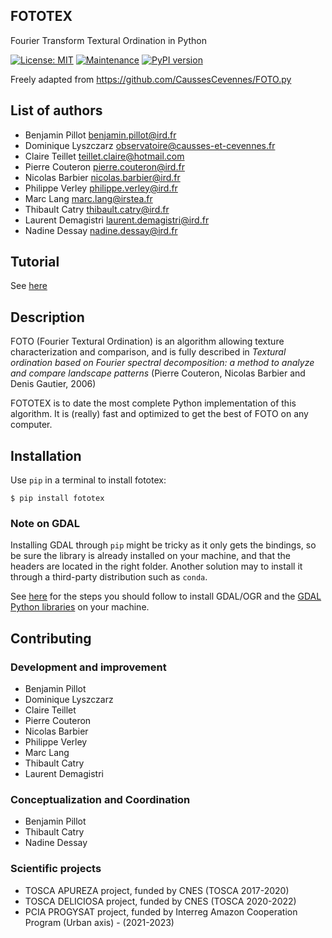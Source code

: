 FOTOTEX
-------

Fourier Transform Textural Ordination in Python

[![License: MIT](https://img.shields.io/badge/License-MIT-yellow.svg)](https://opensource.org/licenses/MIT)
[![Maintenance](https://img.shields.io/badge/Maintained%3F-yes-green.svg)](https://framagit.org/benjaminpillot/fototex/activity)
[![PyPI version](https://badge.fury.io/py/fototex.svg)](https://badge.fury.io/py/fototex)

Freely adapted from https://github.com/CaussesCevennes/FOTO.py

## List of authors
* Benjamin Pillot <benjamin.pillot@ird.fr>
* Dominique Lyszczarz <observatoire@causses-et-cevennes.fr>
* Claire Teillet <teillet.claire@hotmail.com>
* Pierre Couteron <pierre.couteron@ird.fr>
* Nicolas Barbier <nicolas.barbier@ird.fr>
* Philippe Verley <philippe.verley@ird.fr>
* Marc Lang <marc.lang@irstea.fr>
* Thibault Catry <thibault.catry@ird.fr>
* Laurent Demagistri <laurent.demagistri@ird.fr>
* Nadine Dessay <nadine.dessay@ird.fr>

## Tutorial
See [here](https://nbviewer.jupyter.org/urls/framagit.org/benjaminpillot/fototex/-/raw/master/tutorial.ipynb)


## Description
FOTO (Fourier Textural Ordination) is an algorithm allowing texture
characterization and comparison, and is fully
described in _Textural ordination based on Fourier spectral 
decomposition: a method to analyze and compare landscape patterns_
(Pierre Couteron, Nicolas Barbier and Denis Gautier, 2006)

FOTOTEX is to date the most complete Python implementation of this 
algorithm. It is (really) fast and optimized to get the best of 
FOTO on any computer.


## Installation
Use `pip` in a terminal to install fototex:
```shell script
$ pip install fototex
```

### Note on GDAL
Installing GDAL through `pip` might be tricky as it only gets
the bindings, so be sure the library is already installed on 
your machine, and that the headers are located in the right
folder. Another solution may to install it through a third-party
distribution such as `conda`.

See [here](https://framagit.org/benjaminpillot/fototex/-/wikis/How-to-install-GDAL) for the steps 
you should follow to install GDAL/OGR and the [GDAL Python libraries](https://pypi.org/project/GDAL/) 
on your machine.

## Contributing

### Development and improvement

* Benjamin Pillot
* Dominique Lyszczarz
* Claire Teillet
* Pierre Couteron
* Nicolas Barbier
* Philippe Verley
* Marc Lang
* Thibault Catry
* Laurent Demagistri

### Conceptualization and Coordination

* Benjamin Pillot
* Thibault Catry
* Nadine Dessay

### Scientific projects

* TOSCA APUREZA project, funded by CNES (TOSCA 2017-2020)
* TOSCA DELICIOSA project, funded by CNES (TOSCA 2020-2022)
* PCIA PROGYSAT project, funded by Interreg Amazon Cooperation Program (Urban axis) - (2021-2023)